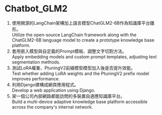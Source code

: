 # Chatbot_GLM2
1.	使用開源的LangChain架構加上語言模型ChatGLM2-6B作為知識庫平台雛形。  
   Utilize the open-source LangChain framework along with the ChatGLM2-6B language model to create a prototype knowledge base platform.
3.	套用嵌入模型與自定義的Prompt模板、調整文字切割方法。  
   Apply embedding models and custom prompt templates, adjusting text segmentation methods.
5.	測試LoRA權重、PtuningV2前綴模型模型加入後是否提升效能。  
   Test whether adding LoRA weights and the PtuningV2 prefix model improves performance.
7.	利用Django建構成網頁應用程式。  
   Develop a web application using Django.
9.	架一個公司內部網路都能訪問的多裝置自適應知識庫平台。  
   Build a multi-device adaptive knowledge base platform accessible across the company's internal network.
